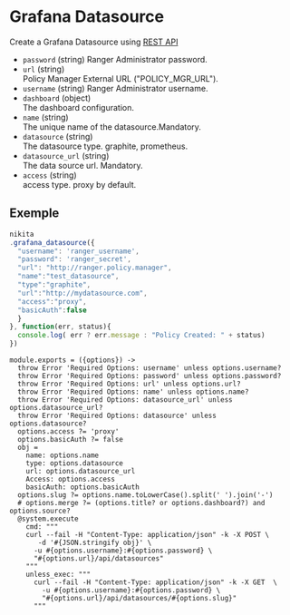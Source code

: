 
# Grafana Datasource

Create a Grafana Datasource using [REST API](http://docs.grafana.org/http_api/data_source/)

* `password` (string)
  Ranger Administrator password.
* `url` (string)   
  Policy Manager External URL ("POLICY\_MGR\_URL").
* `username` (string)
  Ranger Administrator username.
* `dashboard` (object)   
  The dashboard configuration.
* `name` (string)   
  The unique name of the datasource.Mandatory.
* `datasource` (string)   
  The datasource type. graphite, prometheus.
* `datasource_url` (string)   
  The data source url. Mandatory.   
* `access` (string)   
  access type. proxy by default.
    
  
## Exemple

```js
nikita
.grafana_datasource({
  "username": 'ranger_username',
  "password": 'ranger_secret',
  "url": "http://ranger.policy.manager",
  "name":"test_datasource",
  "type":"graphite",
  "url":"http://mydatasource.com",
  "access":"proxy",
  "basicAuth":false
  }
}, function(err, status){
  console.log( err ? err.message : "Policy Created: " + status)
})
```

    module.exports = ({options}) ->
      throw Error 'Required Options: username' unless options.username?
      throw Error 'Required Options: password' unless options.password?
      throw Error 'Required Options: url' unless options.url?
      throw Error 'Required Options: name' unless options.name?
      throw Error 'Required Options: datasource_url' unless options.datasource_url?
      throw Error 'Required Options: datasource' unless options.datasource?
      options.access ?= 'proxy'
      options.basicAuth ?= false
      obj =
        name: options.name
        type: options.datasource
        url: options.datasource_url
        Access: options.access
        basicAuth: options.basicAuth
      options.slug ?= options.name.toLowerCase().split(' ').join('-')
      # options.merge ?= (options.title? or options.dashboard?) and options.source?
      @system.execute
        cmd: """
        curl --fail -H "Content-Type: application/json" -k -X POST \
           -d '#{JSON.stringify obj}' \
          -u #{options.username}:#{options.password} \
          "#{options.url}/api/datasources"
        """
        unless_exec: """
          curl --fail -H "Content-Type: application/json" -k -X GET  \
            -u #{options.username}:#{options.password} \
            "#{options.url}/api/datasources/#{options.slug}"
          """
